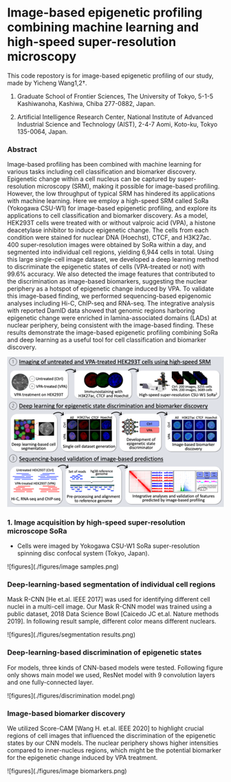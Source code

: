 # **Image-based epigenetic profiling combining machine learning and high-speed super-resolution microscopy**

This code repostory is for image-based epigenetic profiling of our study, made by Yicheng Wang1,2†.

1. Graduate School of Frontier Sciences, The University of Tokyo, 5-1-5 Kashiwanoha, Kashiwa, Chiba 277-0882, Japan.

2. Artificial Intelligence Research Center, National Institute of Advanced Industrial Science and Technology (AIST), 2-4-7 Aomi, Koto-ku, Tokyo 135-0064, Japan.

   

### Abstract

Image-based profiling has been combined with machine learning for various tasks including cell classification and biomarker discovery. Epigenetic change within a cell nucleus can be captured by super-resolution microscopy (SRM), making it possible for image-based profiling. However, the low throughput of typical SRM has hindered its applications with machine learning. Here we employ a high-speed SRM called SoRa (Yokogawa CSU-W1) for image-based epigenetic profiling, and explore its applications to cell classification and biomarker discovery. As a model, HEK293T cells were treated with or without valproic acid (VPA), a histone deacetylase inhibitor to induce epigenetic change. The cells from each condition were stained for nuclear DNA (Hoechst), CTCF, and H3K27ac. 400 super-resolution images were obtained by SoRa within a day, and segmented into individual cell regions, yielding 6,944 cells in total. Using this large single-cell image dataset, we developed a deep learning method to discriminate the epigenetic states of cells (VPA-treated or not) with 99.6% accuracy. We also detected the image features that contributed to the discrimination as image-based biomarkers, suggesting the nuclear periphery as a hotspot of epigenetic change induced by VPA. To validate this image-based finding, we performed sequencing-based epigenomic analyses including Hi-C, ChIP-seq and RNA-seq. The integrative analysis with reported DamID data showed that genomic regions harboring epigenetic change were enriched in lamina-associated domains (LADs) at nuclear periphery, being consistent with the image-based finding. These results demonstrate the image-based epigenetic profiling combining SoRa and deep learning as a useful tool for cell classification and biomarker discovery.

![figures](./figures/outline.png)

### 1. Image acquisition by high-speed super-resolution microscope SoRa

* Cells were imaged by Yokogawa CSU-W1 SoRa super-resolution spinning disc confocal system (Tokyo, Japan).



![figures](./figures/image samples.png) 



### Deep-learning-based segmentation of individual cell regions

Mask R-CNN [He et.al. IEEE 2017] was used for identifying different cell nuclei in a multi-cell image. Our Mask R-CNN model was trained using a public dataset, 2018 Data Science Bowl [Caicedo JC et.al. Nature methods 2019]. In following result sample, different color means different nuclears.

![figures](./figures/segmentation results.png)

### Deep-learning-based discrimination of epigenetic states

For models, three kinds of CNN-based models were tested. Following figure only shows main model we used, ResNet model with 9 convolution layers and one fully-connected layer.

![figures](./figures/discrimination model.png)



### Image-based biomarker discovery

We utilized Score-CAM [Wang H. et.al. IEEE 2020] to highlight crucial regions of cell images that influenced the  discrimination of the epigenetic states by our CNN models. The nuclear periphery shows higher intensities compared to inner-nucleus regions, which might be the potential biomarker for the epigenetic change induced by VPA treatment.

![figures](./figures/image biomarkers.png)



